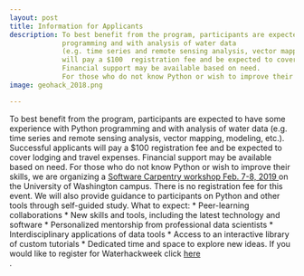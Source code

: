 ```yaml
---
layout: post
title: Information for Applicants
description: To best benefit from the program, participants are expected to have some experience with Python
             programming and with analysis of water data
             (e.g. time series and remote sensing analysis, vector mapping, modeling, etc.). Successful applicants
             will pay a $100  registration fee and be expected to cover lodging and travel expenses.
             Financial support may be available based on need.
             For those who do not know Python or wish to improve their skills, we are organizing a <a href="https://software-carpentry.org/">Software Carpentry workshop Feb. 7-8, 2019 </a> on the University of Washington campus. There are no registration fees for this event. We will also provide guidance to participants on Python and other tools through self-guided study. 
image: geohack_2018.png

---
```

To best benefit from the program, participants are expected to have some experience with Python
             programming and with analysis of water data
             (e.g. time series and remote sensing analysis, vector mapping, modeling, etc.). Successful applicants
             will pay a $100  registration fee and be expected to cover lodging and travel expenses.
             Financial support may be available based on need.
             For those who do not know Python or wish to improve their skills, we are organizing a <a href="https://software-carpentry.org/">Software Carpentry workshop Feb. 7-8, 2019 </a> on the University of Washington campus. There is no registration fee for this event. We will also provide guidance to participants on Python and other tools through self-guided study. 
             What to expect:
             * Peer-learning collaborations
             * New skills and tools, including the latest technology and software
             * Personalized mentorship from professional data scientists
             * Interdisciplinary applications of data tools
             * Access to an interactive library of custom tutorials
             * Dedicated time and space to explore new ideas.
             If you would like to register for Waterhackweek click <a href="https://form.jotform.com/82396990821165/">here</a> <br>.